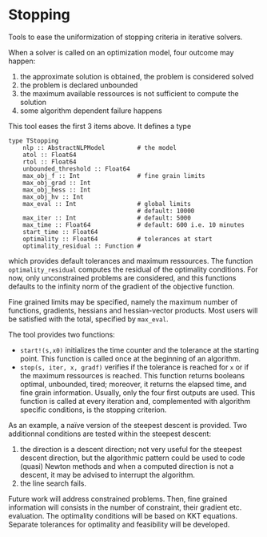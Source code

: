 # Stopping

Tools to ease the uniformization of stopping criteria in iterative solvers.

When a solver is called on an optimization model, four outcome may happen:
1. the approximate solution is obtained, the problem is considered solved
2. the problem is declared unbounded
3. the maximum available ressources is not sufficient to compute the solution
4. some algorithm dependent failure happens

This tool eases the first 3 items above. It defines a type

    type TStopping
        nlp :: AbstractNLPModel         # the model
        atol :: Float64            
        rtol :: Float64
        unbounded_threshold :: Float64
        max_obj_f :: Int                # fine grain limits
        max_obj_grad :: Int    
        max_obj_hess :: Int
        max_obj_hv :: Int
        max_eval :: Int                 # global limits
                                        # default: 10000
        max_iter :: Int                 # default: 5000
        max_time :: Float64             # default: 600 i.e. 10 minutes
        start_time :: Float64
        optimality :: Float64           # tolerances at start
        optimality_residual :: Function #

which provides default tolerances and maximum ressources. The function `optimality_residual` computes the residual of the optimality conditions. For now, only unconstrained problems are considered, and this functions defaults to the infinity norm of the gradient of the objective function.

Fine grained limits may be specified, namely the maximum number of functions, gradients, hessians and hessian-vector products. Most users will be satisfied with the total, specified by `max_eval`.

The tool provides two functions:
- `start!(s,x0)` initializes the time counter and the tolerance at the starting point. This function is called once at the beginning of an algorithm.
- `stop(s, iter, x, gradf)` verifies if the tolerance is reached for `x` or if the maximum ressources is reached. This function returns booleans optimal, unbounded, tired; moreover, it returns the elapsed time, and fine grain information. Usually, only the four first outputs are used. This function is called at every iteration and, complemented with algorithm specific conditions, is the stopping criterion.

As an example, a naïve version of the steepest descent is provided. Two additionnal conditions are tested within the steepest descent:
1. the direction is a descent direction; not very useful for the steepest descent direction, but the algorithmic pattern could be used to code (quasi) Newton methods and when a computed direction is not a descent, it may be advised to interrupt the algorithm.
2. the line search fails.


Future work will address constrained problems. Then, fine grained information will consists in the number of constraint, their gradient etc. evaluation. The optimality conditions will be based on KKT equations. Separate tolerances for optimality and feasibility will be developed.
